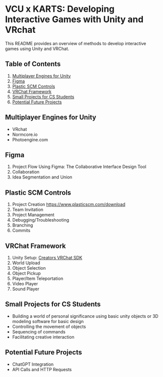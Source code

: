 # VCU x KARTS: Developing Interactive Games with Unity and VRchat

This README provides an overview of methods to develop interactive games using Unity and VRChat.

## Table of Contents

1. [Multiplayer Engines for Unity](#multiplayer-engines-for-unity)
2. [Figma](#figma)
3. [Plastic SCM Controls](#plastic-scm-controls)
4. [VRChat Framework](#vrchat-framework)
5. [Small Projects for CS Students](#small-projects-for-cs-students)
6. [Potential Future Projects](#potential-future-projects)

## Multiplayer Engines for Unity

- VRchat
- Normcore.io
- Photoengine.com

## Figma

1. Project Flow Using Figma: The Collaborative Interface Design Tool
2. Collaboration
3. Idea Segmentation and Union

## Plastic SCM Controls

1. Project Creation https://www.plasticscm.com/download
2. Team Invitation
3. Project Management
4. Debugging/Troubleshooting
5. Branching
6. Commits

## VRChat Framework

1. Unity Setup: [Creators VRChat SDK](https://creators.vrchat.com/sdk/)
2. World Upload
3. Object Selection
4. Object Pickup
5. Player/Item Teleportation
6. Video Player
7. Sound Player

## Small Projects for CS Students

- Building a world of personal significance using basic unity objects or 3D modeling software for basic design
- Controlling the movement of objects
- Sequencing of commands
- Facilitating creative interaction

## Potential Future Projects

- ChatGPT Integration
- API Calls and HTTP Requests
